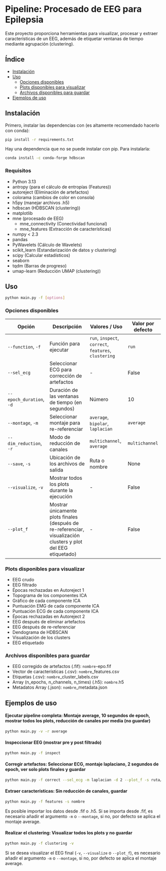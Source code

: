 # Pipeline: Procesado de EEG para Epilepsia

Este proyecto proporciona herramientas para visualizar, procesar y extraer características de un EEG, además de etiquetar ventanas de tiempo mediante agrupación (clustering).

## Índice
- [Instalación](#instalacion)
- [Uso](#uso)
    - [Opciones disponibles](#opciones-disponibles)
    - [Plots disponibles para visualizar](#plots-disponibles-para-visualizar)
    - [Archivos disponibles para guardar](#archivos-disponibles-para-guardar)
- [Ejemplos de uso](#ejemplos-de-uso)

## Instalación

Primero, instalar las dependencias con (es altamente recomendado hacerlo con conda):
```bash
pip install -r requirements.txt
```
Hay una dependencia que no se puede instalar con pip. Para instalarla:
```bash
conda install -c conda-forge hdbscan
```

### Requisitos

- Python 3.13
- antropy (para el cálculo de entropías (Features))
- autoreject (Eliminación de artefactos)
- colorama (cambios de color en consola)
- h5py (manejar archivos .h5)
- hdbscan (HDBSCAN (clustering))
- matplotlib
- mne (procesado de EEG)
    - mne_connectivity (Conectividad funcional)
    - mne_features (Extracción de características)
- numpy < 2.3
- pandas
- PyWavelets (Cálculo de Wavelets)
- scikit_learn (Estandarización de datos y clustering)
- scipy (Calcular estadísticos)
- seaborn
- tqdm (Barras de progreso)
- umap-learn (Reducción UMAP (clustering))

## Uso
```bash
python main.py -f [options]
```

### Opciones disponibles
| Opción                   | Descripción                                                                                                                                 | Valores / Uso                                         | Valor por defecto |
|--------------------------|---------------------------------------------------------------------------------------------------------------------------------------------|-------------------------------------------------------|-------------------|
| `--function`, `-f`       | Función para ejecutar                                                                                                                       | `run`, `inspect`, `correct`, `features`, `clustering` | `run`             |
| `--sel_ecg`              | Seleccionar ECG para corrección de artefactos                                                                                               | -                                                     | False             |
| `--epoch_duration`, `-d` | Duración de las ventanas de tiempo (en segundos)                                                                                            | Número                                                | 10                |
| `--montage`, `-m`        | Seleccionar montaje para re-referenciar                                                                                                     | `average`, `bipolar`, `laplacian`                     | `average`         |
| `--dim_reduction`, `-r`  | Modo de reducción de canales                                                                                                                | `multichannel`, `average`                             | `multichannel`    |
| `--save`, `-s`           | Ubicación de los archivos de salida                                                                                                         | Ruta o nombre                                         | None              |
| `--visualize`, `-v`      | Mostrar todos los plots durante la ejecución                                                                                                | -                                                     | False             |
| `--plot_f`               | Mostrar únicamente plots finales (después de re-referenciar, visualización clusters y plot del EEG etiquetado) | -                                                     | False             |

### Plots disponibles para visualizar
- EEG crudo
- EEG filtrado
- Épocas rechazadas en Autoreject 1
- Topograma de los componentes ICA
- Gráfico de cada componente ICA
- Puntuación EMG de cada componente ICA
- Puntuación ECG de cada componente ICA
- Épocas rechazadas en Autoreject 2
- EEG después de eliminar artefactos
- EEG después de re-referenciar
- Dendograma de HDBSCAN
- Visualización de los clusters
- EEG etiquetado

### Archivos disponibles para guardar
- EEG corregido de artefactos (.fif): `nombre`-epo.fif
- Vector de características (.csv): `nombre`_features.csv
- Etiquetas (.csv): `nombre`_cluster_labels.csv
- Array (n_epochs, n_channels, n_times) (.h5): `nombre`.h5
- Metadatos Array (.json): `nombre`_metadata.json

## Ejemplos de uso
#### Ejecutar pipeline completa: Montaje average, 10 segundos de epoch, mostrar todos los plots, reducción de canales por media (no guardar)
```bash
python main.py -v -r average
```

#### Inspeccionar EEG (mostrar pre y post filtrado)
```bash
python main.py -f inspect
```

#### Corregir artefactos: Seleccionar ECG, montaje laplaciano, 2 segundos de epoch, ver solo plots finales y guardar
```bash
python main.py -f correct --sel_ecg -m laplacian -d 2 --plot_f -s ruta/nombre
```

#### Extraer características: Sin reducción de canales, guardar
```bash
python main.py -f features -s nombre
```
Es posible importar los datos desde .fif o .h5. Si se importa desde .fif, es necesario añadir el argumento `-m` o `--montage`, si no, por defecto se aplica el montaje average. 

#### Realizar el clustering: Visualizar todos los plots y no guardar
```bash
python main.py -f clustering -v
```
Si se desea visualizar el EEG final (`-v`, `--visualize` o `--plot_f`), es necesario añadir el argumento `-m` o `--montage`, si no, por defecto se aplica el montaje average.
